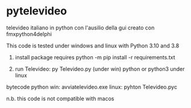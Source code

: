 # pytelevideo
televideo italiano in python con l'ausilio della gui creato con fmxpython4delphi

This code is tested under windows and linux with Python 3.10 and 3.8

1) install package requires
python -m pip install -r requirements.txt

2) run  Televideo:
py Televideo.py (under win)
python or python3 under linux

bytecode python
win: avviatelevideo.exe
linux: pyhton Televideo.pyc

n.b. this code is not compatible with macos
